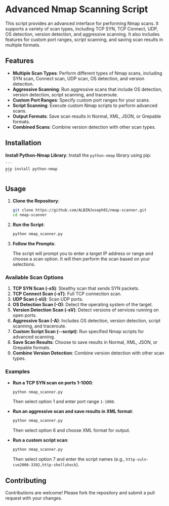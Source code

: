 # Advanced Nmap Scanning Script

This script provides an advanced interface for performing Nmap scans. It supports a variety of scan types, including TCP SYN, TCP Connect, UDP, OS detection, version detection, and aggressive scanning. It also includes features for custom port ranges, script scanning, and saving scan results in multiple formats.

## Features

- **Multiple Scan Types**: Perform different types of Nmap scans, including SYN scan, Connect scan, UDP scan, OS detection, and version detection.
- **Aggressive Scanning**: Run aggressive scans that include OS detection, version detection, script scanning, and traceroute.
- **Custom Port Ranges**: Specify custom port ranges for your scans.
- **Script Scanning**: Execute custom Nmap scripts to perform advanced scans.
- **Output Formats**: Save scan results in Normal, XML, JSON, or Grepable formats.
- **Combined Scans**: Combine version detection with other scan types.

## Installation

**Install Python-Nmap Library**: Install the `python-nmap` library using pip:

    ```
    pip install python-nmap
    ```

## Usage

1. **Clone the Repository**:

    ```bash
    git clone https://github.com/ALBINJoseph01/nmap-scanner.git
    cd nmap-scanner
    ```

2. **Run the Script**:

    ```bash
    python nmap_scanner.py
    ```

3. **Follow the Prompts**:

    The script will prompt you to enter a target IP address or range and choose a scan option. It will then perform the scan based on your selections.

### Available Scan Options

1. **TCP SYN Scan (-sS)**: Stealthy scan that sends SYN packets.
2. **TCP Connect Scan (-sT)**: Full TCP connection scan.
3. **UDP Scan (-sU)**: Scan UDP ports.
4. **OS Detection Scan (-O)**: Detect the operating system of the target.
5. **Version Detection Scan (-sV)**: Detect versions of services running on open ports.
6. **Aggressive Scan (-A)**: Includes OS detection, version detection, script scanning, and traceroute.
7. **Custom Script Scan (--script)**: Run specified Nmap scripts for advanced scanning.
8. **Save Scan Results**: Choose to save results in Normal, XML, JSON, or Grepable formats.
9. **Combine Version Detection**: Combine version detection with other scan types.

### Examples

- **Run a TCP SYN scan on ports 1-1000**:

    ```bash
    python nmap_scanner.py
    ```

    Then select option 1 and enter port range `1-1000`.

- **Run an aggressive scan and save results in XML format**:

    ```bash
    python nmap_scanner.py
    ```

    Then select option 6 and choose XML format for output.

- **Run a custom script scan**:

    ```bash
    python nmap_scanner.py
    ```

    Then select option 7 and enter the script names (e.g., `http-vuln-cve2006-3392,http-shellshock`).

## Contributing

Contributions are welcome! Please fork the repository and submit a pull request with your changes.


